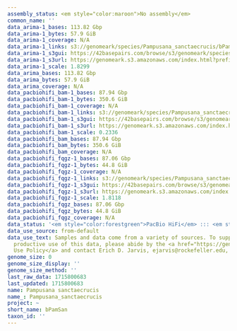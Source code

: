 ```yaml
---
assembly_status: <em style="color:maroon">No assembly</em>
common_name: ''
data_arima-1_bases: 113.82 Gbp
data_arima-1_bytes: 57.9 GiB
data_arima-1_coverage: N/A
data_arima-1_links: s3://genomeark/species/Pampusana_sanctaecrucis/bPamSan1/genomic_data/arima/<br>
data_arima-1_s3gui: https://42basepairs.com/browse/s3/genomeark/species/Pampusana_sanctaecrucis/bPamSan1/genomic_data/arima/
data_arima-1_s3url: https://genomeark.s3.amazonaws.com/index.html?prefix=species/Pampusana_sanctaecrucis/bPamSan1/genomic_data/arima/
data_arima-1_scale: 1.8299
data_arima_bases: 113.82 Gbp
data_arima_bytes: 57.9 GiB
data_arima_coverage: N/A
data_pacbiohifi_bam-1_bases: 87.94 Gbp
data_pacbiohifi_bam-1_bytes: 350.6 GiB
data_pacbiohifi_bam-1_coverage: N/A
data_pacbiohifi_bam-1_links: s3://genomeark/species/Pampusana_sanctaecrucis/bPamSan1/genomic_data/pacbio_hifi/<br>
data_pacbiohifi_bam-1_s3gui: https://42basepairs.com/browse/s3/genomeark/species/Pampusana_sanctaecrucis/bPamSan1/genomic_data/pacbio_hifi/
data_pacbiohifi_bam-1_s3url: https://genomeark.s3.amazonaws.com/index.html?prefix=species/Pampusana_sanctaecrucis/bPamSan1/genomic_data/pacbio_hifi/
data_pacbiohifi_bam-1_scale: 0.2336
data_pacbiohifi_bam_bases: 87.94 Gbp
data_pacbiohifi_bam_bytes: 350.6 GiB
data_pacbiohifi_bam_coverage: N/A
data_pacbiohifi_fqgz-1_bases: 87.06 Gbp
data_pacbiohifi_fqgz-1_bytes: 44.8 GiB
data_pacbiohifi_fqgz-1_coverage: N/A
data_pacbiohifi_fqgz-1_links: s3://genomeark/species/Pampusana_sanctaecrucis/bPamSan1/genomic_data/pacbio_hifi/<br>
data_pacbiohifi_fqgz-1_s3gui: https://42basepairs.com/browse/s3/genomeark/species/Pampusana_sanctaecrucis/bPamSan1/genomic_data/pacbio_hifi/
data_pacbiohifi_fqgz-1_s3url: https://genomeark.s3.amazonaws.com/index.html?prefix=species/Pampusana_sanctaecrucis/bPamSan1/genomic_data/pacbio_hifi/
data_pacbiohifi_fqgz-1_scale: 1.8118
data_pacbiohifi_fqgz_bases: 87.06 Gbp
data_pacbiohifi_fqgz_bytes: 44.8 GiB
data_pacbiohifi_fqgz_coverage: N/A
data_status: '<em style="color:forestgreen">PacBio HiFi</em> ::: <em style="color:forestgreen">Arima</em>'
data_use_source: from-default
data_use_text: Samples and data come from a variety of sources. To support fair and
  productive use of this data, please abide by the <a href="https://genome10k.soe.ucsc.edu/data-use-policies/">Data
  Use Policy</a> and contact Erich D. Jarvis, ejarvis@rockefeller.edu, with any questions.
genome_size: 0
genome_size_display: ''
genome_size_method: ''
last_raw_data: 1715800683
last_updated: 1715800683
name: Pampusana sanctaecrucis
name_: Pampusana_sanctaecrucis
project: ~
short_name: bPamSan
taxon_id: ''
---
```

